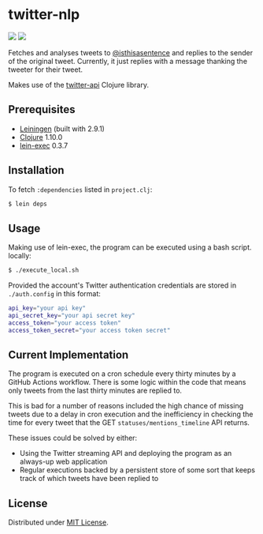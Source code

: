 # twitter-nlp

![](https://github.com/blairnangle/twitter-nlp/workflows/CI/badge.svg) ![](https://github.com/blairnangle/twitter-nlp/workflows/Cron/badge.svg)

Fetches and analyses tweets to [@isthisasentence](https://twitter.com/isthisasentence) and replies to the sender of the
original tweet. Currently, it just replies with a message thanking the tweeter for their tweet.

Makes use of the [twitter-api](https://github.com/adamwynne/twitter-api) Clojure library.

## Prerequisites

* [Leiningen](https://github.com/technomancy/leiningen) (built with 2.9.1)
* [Clojure](https://github.com/clojure/clojure) 1.10.0
* [lein-exec](https://github.com/kumarshantanu/lein-exec) 0.3.7

## Installation

To fetch `:dependencies` listed in `project.clj`:

```bash
$ lein deps
```

## Usage

Making use of lein-exec, the program can be executed using a bash script. locally:

```bash
$ ./execute_local.sh
```

Provided the account's Twitter authentication credentials are stored in `./auth.config` in this format:

```bash
api_key="your api key"
api_secret_key="your api secret key"
access_token="your access token"
access_token_secret="your access token secret"
```

## Current Implementation

The program is executed on a cron schedule every thirty minutes by a GitHub Actions workflow. There is some logic 
within the code that means only tweets from the last thirty minutes are replied to.

This is bad for a number of reasons included the high chance of missing tweets due to a delay in cron execution and 
the inefficiency in checking the time for every tweet that the GET `statuses/mentions_timeline` API returns.

These issues could be solved by either:
* Using the Twitter streaming API and deploying the program as an always-up web application
* Regular executions backed by a persistent store of some sort that keeps track of which tweets have been replied to

## License

Distributed under [MIT License](./LICENSE).

